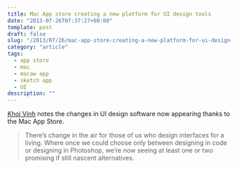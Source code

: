 ```yaml
---
title: Mac App store creating a new platform for UI design tools
date: "2013-07-26T07:37:27+00:00"
template: post
draft: false
slug: "/2013/07/26/mac-app-store-creating-a-new-platform-for-ui-design-tools/"
category: "article"
tags:
  - app store
  - mac
  - macaw app
  - sketch app
  - UI
description: ""
---
```


<a href="http://www.subtraction.com/2013/07/24/macaw" title="Macaw" target="_blank">Khoi Vinh</a> notes the changes in UI design software now appearing thanks to the Mac App Store.
<blockquote>There’s change in the air for those of us who design interfaces for a living. Where once we could choose only between designing in code or designing in Photoshop, we’re now seeing at least one or two promising if still nascent alternatives.</blockquote>
